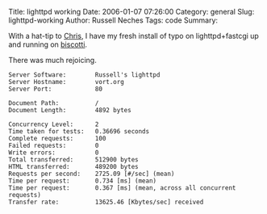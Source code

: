 Title: lighttpd working
Date: 2006-01-07 07:26:00
Category: general
Slug: lighttpd-working
Author: Russell Neches
Tags: code
Summary: 


With a hat-tip to [Chris](http://clambert.org), I have my fresh install
of typo on lighttpd+fastcgi up and running on
[biscotti](http://am.orpho.us).

There was much rejoicing.

    Server Software:        Russell's lighttpd
    Server Hostname:        vort.org
    Server Port:            80

    Document Path:          /
    Document Length:        4892 bytes

    Concurrency Level:      2
    Time taken for tests:   0.36696 seconds
    Complete requests:      100
    Failed requests:        0
    Write errors:           0
    Total transferred:      512900 bytes
    HTML transferred:       489200 bytes
    Requests per second:    2725.09 [#/sec] (mean)
    Time per request:       0.734 [ms] (mean)
    Time per request:       0.367 [ms] (mean, across all concurrent requests)
    Transfer rate:          13625.46 [Kbytes/sec] received
